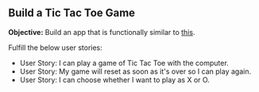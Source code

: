 ## Build a Tic Tac Toe Game

**Objective:** Build an app that is functionally similar to [this](https://codepen.io/freeCodeCamp/full/KzXQgy/).

Fulfill the below user stories:
* User Story: I can play a game of Tic Tac Toe with the computer.
* User Story: My game will reset as soon as it's over so I can play again.
* User Story: I can choose whether I want to play as X or O.